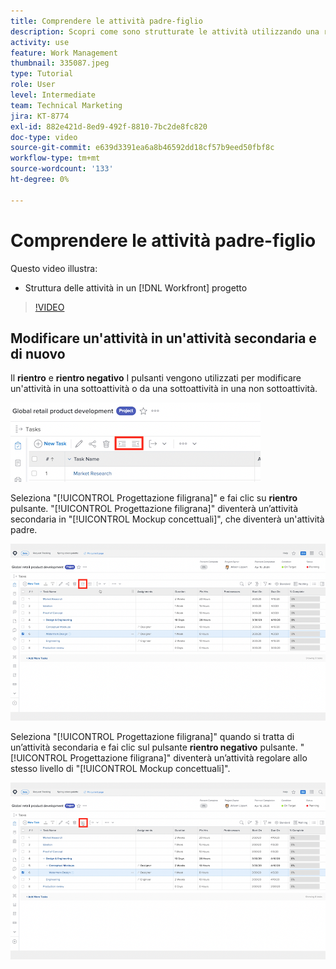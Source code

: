 ```yaml
---
title: Comprendere le attività padre-figlio
description: Scopri come sono strutturate le attività utilizzando una relazione padre-figlio in una [!DNL  Workfront] progetto.
activity: use
feature: Work Management
thumbnail: 335087.jpeg
type: Tutorial
role: User
level: Intermediate
team: Technical Marketing
jira: KT-8774
exl-id: 882e421d-8ed9-492f-8810-7bc2de8fc820
doc-type: video
source-git-commit: e639d3391ea6a8b46592dd18cf57b9eed50fbf8c
workflow-type: tm+mt
source-wordcount: '133'
ht-degree: 0%

---
```


# Comprendere le attività padre-figlio

Questo video illustra:

* Struttura delle attività in un [!DNL Workfront] progetto

>[!VIDEO](https://video.tv.adobe.com/v/335087/?quality=12&learn=on)


## Modificare un&#39;attività in un&#39;attività secondaria e di nuovo

Il **rientro** e **rientro negativo** I pulsanti vengono utilizzati per modificare un&#39;attività in una sottoattività o da una sottoattività in una non sottoattività.

![Immagine dei pulsanti di rientro e rientro.](assets/indent-and-outdent.png)

Seleziona &quot;[!UICONTROL Progettazione filigrana]&quot; e fai clic su **rientro** pulsante. &quot;[!UICONTROL Progettazione filigrana]&quot; diventerà un’attività secondaria in &quot;[!UICONTROL Mockup concettuali]&quot;, che diventerà un&#39;attività padre.

![Immagine di utilizzo del pulsante di rientro.](assets/indent.png)

Seleziona &quot;[!UICONTROL Progettazione filigrana]&quot; quando si tratta di un’attività secondaria e fai clic sul pulsante **rientro negativo** pulsante. &quot;[!UICONTROL Progettazione filigrana]&quot; diventerà un’attività regolare allo stesso livello di &quot;[!UICONTROL Mockup concettuali]&quot;.

![Immagine che illustra l&#39;utilizzo del pulsante di rientro negativo.](assets/outdent.png)

